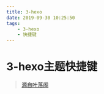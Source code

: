 ```yaml
---
title: 3-hexo
date: 2019-09-30 10:25:50
tags: 
	- 3-hexo
	- 快捷键
---
```


# 3-hexo主题快捷键

> [源自叶落阁](https://yelog.org/2017/03/24/3-hexo-shortcuts/)

